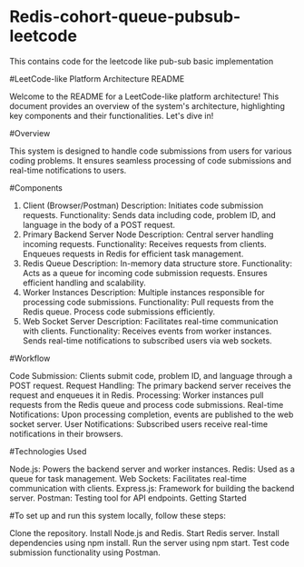 # Redis-cohort-queue-pubsub-leetcode
This contains code for the leetcode like pub-sub basic implementation

#LeetCode-like Platform Architecture README

Welcome to the README for a LeetCode-like platform architecture! This document provides an overview of the system's architecture, highlighting key components and their functionalities. Let's dive in!

#Overview

This system is designed to handle code submissions from users for various coding problems. It ensures seamless processing of code submissions and real-time notifications to users.

#Components

1. Client (Browser/Postman)
Description: Initiates code submission requests.
Functionality: Sends data including code, problem ID, and language in the body of a POST request.
2. Primary Backend Server Node
Description: Central server handling incoming requests.
Functionality:
Receives requests from clients.
Enqueues requests in Redis for efficient task management.
3. Redis Queue
Description: In-memory data structure store.
Functionality:
Acts as a queue for incoming code submission requests.
Ensures efficient handling and scalability.
4. Worker Instances
Description: Multiple instances responsible for processing code submissions.
Functionality:
Pull requests from the Redis queue.
Process code submissions efficiently.
5. Web Socket Server
Description: Facilitates real-time communication with clients.
Functionality:
Receives events from worker instances.
Sends real-time notifications to subscribed users via web sockets.

#Workflow

Code Submission: Clients submit code, problem ID, and language through a POST request.
Request Handling: The primary backend server receives the request and enqueues it in Redis.
Processing: Worker instances pull requests from the Redis queue and process code submissions.
Real-time Notifications: Upon processing completion, events are published to the web socket server.
User Notifications: Subscribed users receive real-time notifications in their browsers.

#Technologies Used

Node.js: Powers the backend server and worker instances.
Redis: Used as a queue for task management.
Web Sockets: Facilitates real-time communication with clients.
Express.js: Framework for building the backend server.
Postman: Testing tool for API endpoints.
Getting Started

#To set up and run this system locally, follow these steps:

Clone the repository.
Install Node.js and Redis.
Start Redis server.
Install dependencies using npm install.
Run the server using npm start.
Test code submission functionality using Postman.

